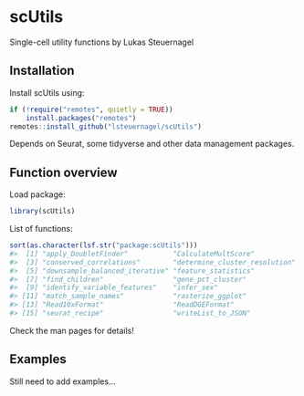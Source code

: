 
<!-- README.md is generated from README.Rmd. Please edit that file -->

# scUtils

<!-- badges: start -->
<!-- badges: end -->

Single-cell utility functions by Lukas Steuernagel

## Installation

Install scUtils using:

``` r
if (!require("remotes", quietly = TRUE))
    install.packages("remotes")
remotes::install_github("lsteuernagel/scUtils")
```

Depends on Seurat, some tidyverse and other data management packages.

## Function overview

Load package:

``` r
library(scUtils)
```

List of functions:

``` r
sort(as.character(lsf.str("package:scUtils")))
#>  [1] "apply_DoubletFinder"           "CalculateMultScore"           
#>  [3] "conserved_correlations"        "determine_cluster_resolution" 
#>  [5] "downsample_balanced_iterative" "feature_statistics"           
#>  [7] "find_children"                 "gene_pct_cluster"             
#>  [9] "identify_variable_features"    "infer_sex"                    
#> [11] "match_sample_names"            "rasterize_ggplot"             
#> [13] "Read10xFormat"                 "ReadDGEFormat"                
#> [15] "seurat_recipe"                 "writeList_to_JSON"
```

Check the man pages for details!

## Examples

Still need to add examples…
